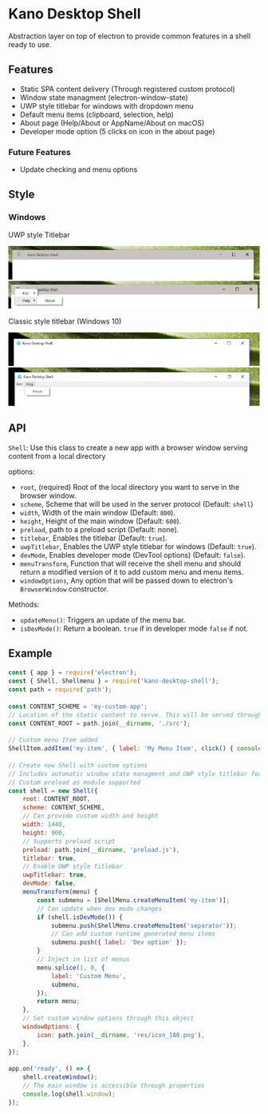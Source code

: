 # Kano Desktop Shell

Abstraction layer on top of electron to provide common features in a shell ready to use.

## Features

 - Static SPA content delivery (Through registered custom protocol)
 - Window state managment (electron-window-state)
 - UWP style titlebar for windows with dropdown menu
 - Default menu items (clipboard, selection, help)
 - About page (Help/About or AppName/About on macOS)
 - Developer mode option (5 clicks on icon in the about page)

### Future Features

 - Update checking and menu options

## Style

### Windows

UWP style Titlebar

![Classic](res/uwp.png?raw=true)
![Classic](res/uwp-menu.png?raw=true)

Classic style titlebar (Windows 10)

![Classic](res/classic.png?raw=true)
![Classic](res/classic-menu.png?raw=true)

## API

`Shell`: Use this class to create a new app with a browser window serving content from a local directory

options: 
 - `root`, (required) Root of the local directory you want to serve in the browser window.
 - `scheme`, Scheme that will be used in the server protocol (Default: `shell`)
 - `width`, Width of the main window (Default: `800`).
 - `height`, Height of the main window (Default: `600`).
 - `preload`, path to a preload script (Default: none).
 - `titlebar`, Enables the titlebar (Default: `true`).
 - `uwpTitlebar`, Enables the UWP style titlebar for windows (Default: `true`).
 - `devMode`, Enables developer mode (DevTool options) (Default: `false`).
 - `menuTransform`, Function that will receive the shell menu and should return a modified version of it to add custom menu and menu items.
 - `windowOptions`, Any option that will be passed down to electron's `BrowserWindow` constructor.

Methods:

 - `updateMenu()`: Triggers an update of the menu bar.
 - `isDevMode()`: Return a boolean. `true` if in developer mode `false` if not.

## Example

```js
const { app } = require('electron');
const { Shell, Shellmenu } = require('kano-desktop-shell');
const path = require('path');

const CONTENT_SCHEME = 'my-custom-app';
// Location of the static content to serve. This will be served through a custom protocol
const CONTENT_ROOT = path.join(__dirname, './src');

// Custom menu Item added
ShellItem.addItem('my-item', { label: 'My Menu Item', click() { console.log('My Menu Item') } });

// Create new Shell with custom options
// Includes automatic window state managment and UWP style titlebar for windows
// Custom preload as module supported
const shell = new Shell({
    root: CONTENT_ROOT,
    scheme: CONTENT_SCHEME,
    // Can provide custom width and height
    width: 1440,
    height: 900,
    // Supports preload script
    preload: path.join(__dirname, 'preload.js'),
    titlebar: true,
    // Enable UWP style titlebar
    uwpTitlebar: true,
    devMode: false,
    menuTransform(menu) {
        const submenu = [ShellMenu.createMenuItem('my-item')];
        // Can update when dev mode changes
        if (shell.isDevMode()) {
            submenu.push(ShellMenu.createMenuItem('separator'));
            // Can add custom runtime generated menu items
            submenu.push({ label: 'Dev option' });
        }
        // Inject in list of menus
        menu.splice(1, 0, {
            label: 'Custom Menu',
            submenu,
        });
        return menu;
    },
    // Set custom window options through this object
    windowOptions: {
        icon: path.join(__dirname, 'res/icon_180.png'),
    },
});

app.on('ready', () => {
    shell.createWindow();
    // The main window is accessible through properties
    console.log(shell.window);
});
```